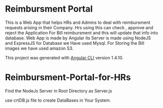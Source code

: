 # Reimbursment Portal

This is a Web App that helps HRs and Admins to deal with reimbursment requests arising in their Company.
Hrs using this can check , approve and reject the Application For Bill reimbursment and this will update that info into database.
Web App is made by Angular its Server is made using NodeJS and ExpressJS for Database we Have used Mysql.
For Storing the Bill images we have used amazon S3.

This project was generated with [Angular CLI](https://github.com/angular/angular-cli) version 1.4.10.

# Reimbursment-Portal-for-HRs

Find the NodeJs Server in Root Directory as Server.js

use crtDB.js file to create DataBases in Your System.


